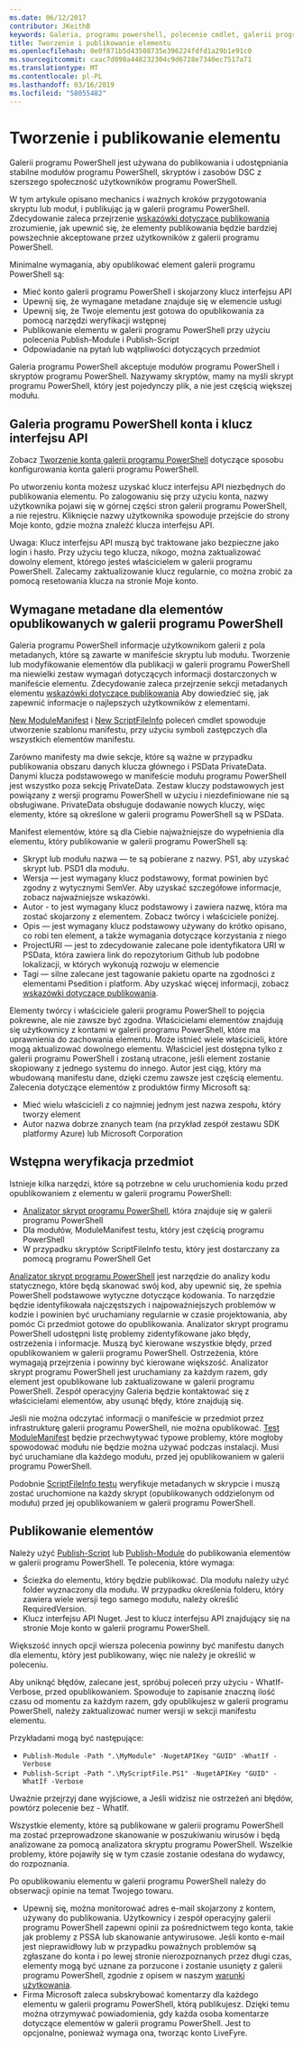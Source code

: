 ```yaml
---
ms.date: 06/12/2017
contributor: JKeithB
keywords: Galeria, programu powershell, polecenie cmdlet, galerii programu PowerShell
title: Tworzenie i publikowanie elementu
ms.openlocfilehash: 0e0f871b5d43508735e396224fdfd1a29b1e91c0
ms.sourcegitcommit: caac7d098a448232304c9d6728e7340ec7517a71
ms.translationtype: MT
ms.contentlocale: pl-PL
ms.lasthandoff: 03/16/2019
ms.locfileid: "58055482"
---
```

# <a name="creating-and-publishing-an-item"></a>Tworzenie i publikowanie elementu

Galerii programu PowerShell jest używana do publikowania i udostępniania stabilne modułów programu PowerShell, skryptów i zasobów DSC z szerszego społeczność użytkowników programu PowerShell.

W tym artykule opisano mechanics i ważnych kroków przygotowania skryptu lub moduł, i publikując ją w galerii programu PowerShell. Zdecydowanie zaleca przejrzenie [wskazówki dotyczące publikowania](../../concepts/publishing-guidelines.md) zrozumienie, jak upewnić się, że elementy publikowania będzie bardziej powszechnie akceptowane przez użytkowników z galerii programu PowerShell.

Minimalne wymagania, aby opublikować element galerii programu PowerShell są:

- Mieć konto galerii programu PowerShell i skojarzony klucz interfejsu API
- Upewnij się, że wymagane metadane znajduje się w elemencie usługi
- Upewnij się, że Twoje elementu jest gotowa do opublikowania za pomocą narzędzi weryfikacji wstępnej
- Publikowanie elementu w galerii programu PowerShell przy użyciu polecenia Publish-Module i Publish-Script
- Odpowiadanie na pytań lub wątpliwości dotyczących przedmiot

Galeria programu PowerShell akceptuje modułów programu PowerShell i skryptów programu PowerShell. Nazywamy skryptów, mamy na myśli skrypt programu PowerShell, który jest pojedynczy plik, a nie jest częścią większej modułu.

## <a name="powershell-gallery-account-and-api-key"></a>Galeria programu PowerShell konta i klucz interfejsu API

Zobacz [Tworzenie konta galerii programu PowerShell](/powershell/gallery/how-to/publishing-packages/creating-an-account) dotyczące sposobu konfigurowania konta galerii programu PowerShell.

Po utworzeniu konta możesz uzyskać klucz interfejsu API niezbędnych do publikowania elementu. Po zalogowaniu się przy użyciu konta, nazwy użytkownika pojawi się w górnej części stron galerii programu PowerShell, a nie rejestru. Kliknięcie nazwy użytkownika spowoduje przejście do strony Moje konto, gdzie można znaleźć klucza interfejsu API.

Uwaga: Klucz interfejsu API muszą być traktowane jako bezpieczne jako login i hasło.
Przy użyciu tego klucza, nikogo, można zaktualizować dowolny element, którego jesteś właścicielem w galerii programu PowerShell.
Zalecamy zaktualizowanie klucz regularnie, co można zrobić za pomocą resetowania klucza na stronie Moje konto.

## <a name="required-metadata-for-items-published-to-the-powershell-gallery"></a>Wymagane metadane dla elementów opublikowanych w galerii programu PowerShell

Galeria programu PowerShell informacje użytkownikom galerii z pola metadanych, które są zawarte w manifeście skryptu lub modułu. Tworzenie lub modyfikowanie elementów dla publikacji w galerii programu PowerShell ma niewielki zestaw wymagań dotyczących informacji dostarczonych w manifeście elementu.
Zdecydowanie zaleca przejrzenie sekcji metadanych elementu [wskazówki dotyczące publikowania](../../concepts/publishing-guidelines.md) Aby dowiedzieć się, jak zapewnić informacje o najlepszych użytkowników z elementami.

[New ModuleManifest](/powershell/module/microsoft.powershell.core/new-modulemanifest) i [New ScriptFileInfo](/powershell/module/PowerShellGet/New-ScriptFileInfo) poleceń cmdlet spowoduje utworzenie szablonu manifestu, przy użyciu symboli zastępczych dla wszystkich elementów manifestu.

Zarówno manifesty ma dwie sekcje, które są ważne w przypadku publikowania obszaru danych klucza głównego i PSData PrivateData. Danymi klucza podstawowego w manifeście modułu programu PowerShell jest wszystko poza sekcję PrivateData. Zestaw kluczy podstawowych jest powiązany z wersji programu PowerShell w użyciu i niezdefiniowane nie są obsługiwane. PrivateData obsługuje dodawanie nowych kluczy, więc elementy, które są określone w galerii programu PowerShell są w PSData.


Manifest elementów, które są dla Ciebie najważniejsze do wypełnienia dla elementu, który publikowanie w galerii programu PowerShell są:

- Skrypt lub modułu nazwa — te są pobierane z nazwy. PS1, aby uzyskać skrypt lub. PSD1 dla modułu.
- Wersja — jest wymagany klucz podstawowy, format powinien być zgodny z wytycznymi SemVer. Aby uzyskać szczegółowe informacje, zobacz najważniejsze wskazówki.
- Autor - to jest wymagany klucz podstawowy i zawiera nazwę, która ma zostać skojarzony z elementem.
Zobacz twórcy i właściciele poniżej.
- Opis — jest wymagany klucz podstawowy używany do krótko opisano, co robi ten element, a także wymagania dotyczące korzystania z niego
- ProjectURI — jest to zdecydowanie zalecane pole identyfikatora URI w PSData, która zawiera link do repozytorium Github lub podobne lokalizacji, w których wykonują rozwoju w elemencie
- Tagi — silne zalecane jest tagowanie pakietu oparte na zgodności z elementami Psedition i platform. Aby uzyskać więcej informacji, zobacz [wskazówki dotyczące publikowania](../../concepts/publishing-guidelines.md#tag-your-package-with-the-compatible-pseditions-and-platforms).

Elementy twórcy i właściciele galerii programu PowerShell to pojęcia pokrewne, ale nie zawsze być zgodna. Właścicielami elementów znajdują się użytkownicy z kontami w galerii programu PowerShell, które ma uprawnienia do zachowania elementu. Może istnieć wiele właścicieli, które mogą aktualizować dowolnego elementu. Właściciel jest dostępna tylko z galerii programu PowerShell i zostaną utracone, jeśli element zostanie skopiowany z jednego systemu do innego. Autor jest ciąg, który ma wbudowaną manifestu dane, dzięki czemu zawsze jest częścią elementu. Zalecenia dotyczące elementów z produktów firmy Microsoft są:

- Mieć wielu właścicieli z co najmniej jednym jest nazwa zespołu, który tworzy element
- Autor nazwa dobrze znanych team (na przykład zespół zestawu SDK platformy Azure) lub Microsoft Corporation


## <a name="pre-validate-your-item"></a>Wstępna weryfikacja przedmiot

Istnieje kilka narzędzi, które są potrzebne w celu uruchomienia kodu przed opublikowaniem z elementu w galerii programu PowerShell:

- [Analizator skrypt programu PowerShell](https://www.powershellgallery.com/packages/PSScriptAnalyzer/), która znajduje się w galerii programu PowerShell
- Dla modułów, ModuleManifest testu, który jest częścią programu PowerShell
- W przypadku skryptów ScriptFileInfo testu, który jest dostarczany za pomocą programu PowerShell Get

[Analizator skrypt programu PowerShell](https://www.powershellgallery.com/packages/PSScriptAnalyzer/) jest narzędzie do analizy kodu statycznego, które będą skanować swój kod, aby upewnić się, że spełnia PowerShell podstawowe wytyczne dotyczące kodowania. To narzędzie będzie identyfikowała najczęstszych i najpoważniejszych problemów w kodzie i powinien być uruchamiany regularnie w czasie projektowania, aby pomóc Ci przedmiot gotowe do opublikowania. Analizator skrypt programu PowerShell udostępni listę problemy zidentyfikowane jako błędy, ostrzeżenia i informacje. Muszą być kierowane wszystkie błędy, przed opublikowaniem w galerii programu PowerShell. Ostrzeżenia, które wymagają przejrzenia i powinny być kierowane większość. Analizator skrypt programu PowerShell jest uruchamiany za każdym razem, gdy element jest opublikowane lub zaktualizowane w galerii programu PowerShell. Zespół operacyjny Galeria będzie kontaktować się z właścicielami elementów, aby usunąć błędy, które znajdują się.

Jeśli nie można odczytać informacji o manifeście w przedmiot przez infrastrukturę galerii programu PowerShell, nie można opublikować.
[Test ModuleManifest](/powershell/module/microsoft.powershell.core/test-modulemanifest) będzie przechwytywać typowe problemy, które mogłoby spowodować modułu nie będzie można używać podczas instalacji. Musi być uruchamiane dla każdego modułu, przed jej opublikowaniem w galerii programu PowerShell.

Podobnie [ScriptFileInfo testu](/powershell/module/PowerShellGet/test-scriptfileinfo) weryfikuje metadanych w skrypcie i muszą zostać uruchomione na każdy skrypt (opublikowanych oddzielonym od modułu) przed jej opublikowaniem w galerii programu PowerShell.


## <a name="publishing-items"></a>Publikowanie elementów

Należy użyć [Publish-Script](/powershell/module/PowerShellGet/publish-script) lub [Publish-Module](/powershell/module/PowerShellGet/publish-module) do publikowania elementów w galerii programu PowerShell. Te polecenia, które wymaga:

- Ścieżka do elementu, który będzie publikować. Dla modułu należy użyć folder wyznaczony dla modułu. W przypadku określenia folderu, który zawiera wiele wersji tego samego modułu, należy określić RequiredVersion.
- Klucz interfejsu API Nuget. Jest to klucz interfejsu API znajdujący się na stronie Moje konto w galerii programu PowerShell.

Większość innych opcji wiersza polecenia powinny być manifestu danych dla elementu, który jest publikowany, więc nie należy je określić w poleceniu.

Aby uniknąć błędów, zalecane jest, spróbuj poleceń przy użyciu - WhatIf-Verbose, przed opublikowaniem. Spowoduje to zapisanie znaczną ilość czasu od momentu za każdym razem, gdy opublikujesz w galerii programu PowerShell, należy zaktualizować numer wersji w sekcji manifestu elementu.

Przykładami mogą być następujące:

* `Publish-Module -Path ".\MyModule" -NugetAPIKey "GUID" -WhatIf -Verbose`
* `Publish-Script -Path ".\MyScriptFile.PS1" -NugetAPIKey "GUID" -WhatIf -Verbose`

Uważnie przejrzyj dane wyjściowe, a Jeśli widzisz nie ostrzeżeń ani błędów, powtórz polecenie bez - WhatIf.

Wszystkie elementy, które są publikowane w galerii programu PowerShell ma zostać przeprowadzone skanowanie w poszukiwaniu wirusów i będą analizowane za pomocą analizatora skryptu programu PowerShell. Wszelkie problemy, które pojawiły się w tym czasie zostanie odesłana do wydawcy, do rozpoznania.

Po opublikowaniu elementu w galerii programu PowerShell należy do obserwacji opinie na temat Twojego towaru.

- Upewnij się, można monitorować adres e-mail skojarzony z kontem, używany do publikowania. Użytkownicy i zespół operacyjny galerii programu PowerShell zapewni opinii za pośrednictwem tego konta, takie jak problemy z PSSA lub skanowanie antywirusowe. Jeśli konto e-mail jest nieprawidłowy lub w przypadku poważnych problemów są zgłaszane do konta i po lewej stronie nierozpoznanych przez długi czas, elementy mogą być uznane za porzucone i zostanie usunięty z galerii programu PowerShell, zgodnie z opisem w naszym [warunki użytkowania](https://www.powershellgallery.com/policies/Terms).
- Firma Microsoft zaleca subskrybować komentarzy dla każdego elementu w galerii programu PowerShell, którą publikujesz. Dzięki temu można otrzymywać powiadomienia, gdy każda osoba komentarze dotyczące elementów w galerii programu PowerShell. Jest to opcjonalne, ponieważ wymaga ona, tworząc konto LiveFyre.
